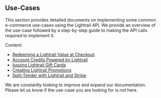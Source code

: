 ## Use-Cases
This section provides detailed documents on implementing some common e-commerce use-cases using the Lightrail API. We provide an overview of the use-case followed by a step-by-step guide to making the API calls required to implement it. 

Content:

- [Redeeming a Lightrail Value at Checkout](giftcode-checkout.md).
- [Account Credits Powered by Lightrail](account-credits.md)
- [Issuing Lightrail Gift Cards](gift-card.md)
- [Creating Lightrail Promotions](promotions.md)
- [Split-Tender with Lightrail and Stripe](stripe-split.md)

We are constantly looking to improve and expand our documentation. Please let us know if the use-case you are looking for is not here.

